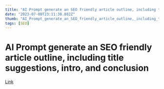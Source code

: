 ```yaml
---
title: "AI Prompt generate an SEO friendly article outline, including title suggestions, intro, and conclusion"
date: "2023-07-08T23:11:38.882Z"
thumb: "AI_Prompt_generate_an_SEO_friendly_article_outline,_including_title_suggestions,_intro,_and_conclusion.png"
tags: [SEO]
---
```


# AI Prompt generate an SEO friendly article outline, including title suggestions, intro, and conclusion

[Link](https://prompthackers.substack.com/p/prompt-of-the-day-article-outliner?utm_source=substack&utm_medium=email)

